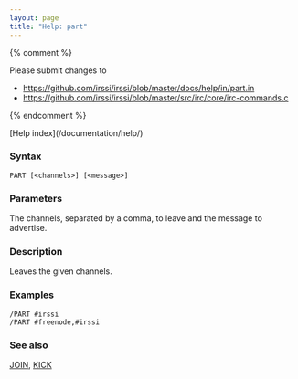 ```yaml
---
layout: page
title: "Help: part"
---
```


{% comment %}

Please submit changes to
- https://github.com/irssi/irssi/blob/master/docs/help/in/part.in
- https://github.com/irssi/irssi/blob/master/src/irc/core/irc-commands.c


{% endcomment %}
<nav markdown="1">
[Help index](/documentation/help/)
</nav>

### Syntax ###

<div class="highlight irssisyntax"><pre style="\-\-cmdlen:4ch"><code><span class="synB">PART</span> <span class="syn10">[<span class="syn09">&lt;channels></span>]</span> <span class="syn10">[<span class="syn09">&lt;message></span>]</span></code></pre></div>



### Parameters ###

The channels, separated by a comma, to leave and the message to advertise.

### Description ###

Leaves the given channels.

### Examples ###

    /PART #irssi
    /PART #freenode,#irssi

### See also ###
[JOIN](/documentation/help/join/), [KICK](/documentation/help/kick/)


